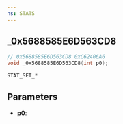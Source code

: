 ```yaml
---
ns: STATS
---
```

## _0x5688585E6D563CD8

```c
// 0x5688585E6D563CD8 0xC62406A6
void _0x5688585E6D563CD8(int p0);
```

```
STAT_SET_*
```

## Parameters
* **p0**: 

